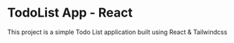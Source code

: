 <!-- # TodoList-App-React
Creating a TodoList App using React &amp; Tailwindcss -->

# TodoList App - React
This project is a simple Todo List application built using React &amp; Tailwindcss 